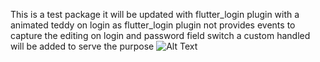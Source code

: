 This is a test package it will be updated with flutter_login plugin with a animated teddy on login as flutter_login plugin not provides events to capture the editing on login and password field switch a custom handled will be added to serve the purpose
![Alt Text](https://media.giphy.com/media/vFKqnCdLPNOKc/giphy.gif)


